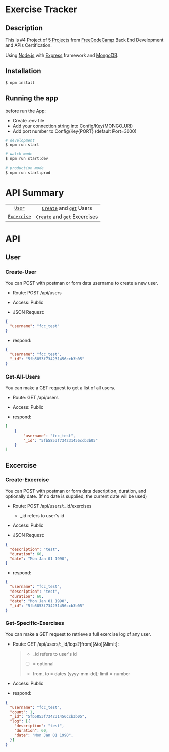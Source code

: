 # Exercise Tracker

## Description

This is #4 Project of [5 Projects](https://github.com/KhaledTolba/5-microservice-APIs) from [FreeCodeCamp](https://www.freecodecamp.org/) Back End Development and APIs Certification.

Using [Node.js](https://nodejs.org/en/docs) with [Express](https://expressjs.com/) framework and [MongoDB](https://www.mongodb.com/docs/).

## Installation

```bash
$ npm install
```

## Running the app

before run the App:
- Create .env file
- Add your connection string into Config/Key{MONGO_URI}
- Add port number to Config/Key{PORT} (default Port=3000)

```bash
# development
$ npm run start

# watch mode
$ npm run start:dev

# production mode
$ npm run start:prod
```


# API Summary

|                           |                                                       |
|           :---:           |                          :---:                        |
| [`User`](#User)           | [`Create`](#Create-User) and [`get`](#Get-All-Users) Users |
| [`Excercise`](#Excercise) | [`Create`](#Create-Excercise) and [`get`](#Get-Specific-Exercises) Excercises           |

# API

## User

### Create-User

You can POST with postman or form data username to create a new user.

- Route: POST /api/users

- Access: Public

- JSON Request:
```json
{
  "username": "fcc_test"
}
```
- respond:
```json
{
  "username": "fcc_test",
  "_id": "5fb5853f734231456ccb3b05"
}
```

### Get-All-Users

You can make a GET request to get a list of all users.

- Route: GET /api/users

- Access: Public

- respond:
```json
[
    {
        "username": "fcc_test",
        "_id": "5fb5853f734231456ccb3b05"
    }
]
```

## Excercise

### Create-Excercise

You can POST with postman or form data description, duration, and optionally date.
(If no date is supplied, the current date will be used)

- Route: POST /api/users/:_id/exercises
    - _id refers to user's id

- Access: Public

- JSON Request:
```json
{
  "description": "test",
  "duration": 60,
  "date": "Mon Jan 01 1990",
}
```

- respond:

```json
{
  "username": "fcc_test",
  "description": "test",
  "duration": 60,
  "date": "Mon Jan 01 1990",
  "_id": "5fb5853f734231456ccb3b05"
}
```

### Get-Specific-Exercises
You can make a GET request to retrieve a full exercise log of any user.

- Route: GET /api/users/:_id/logs?[from][&amp;to][&amp;limit]:
   > - _id refers to user's id
   > - [ ] = optional
   > - from, to = dates (yyyy-mm-dd); limit = number

- Access: Public

- respond:
```json
{
  "username": "fcc_test",
  "count": 1,
  "_id": "5fb5853f734231456ccb3b05",
  "log": [{
    "description": "test",
    "duration": 60,
    "date": "Mon Jan 01 1990",
  }]
}
```